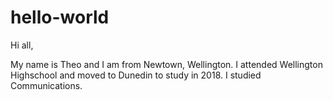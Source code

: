# hello-world
Hi all,

My name is Theo and I am from Newtown, Wellington. I attended Wellington Highschool and moved to Dunedin to study in 2018.
I studied Communications.

